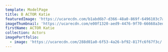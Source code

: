 ```yaml
---
template: ModelPage
title: B ACTOR Katie
featuredImage: 'https://ucarecdn.com/b1abd6b7-d366-48a0-869f-6496103c7a09/'
imageThumbnail: 'https://ucarecdn.com/e00f1320-aed9-4476-9f70-66668a3ed614/'
firstName: ACTOR Katie
collection: Actors
imagePortfolio:
  - image: 'https://ucarecdn.com/288d01a0-6f53-4a26-bf92-817fc6f67f3c/'
---
```


